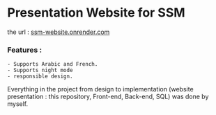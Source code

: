 # Presentation Website for SSM 

the url : [ssm-website.onrender.com](https://ssm-website.onrender.com)

### Features :
```
- Supports Arabic and French.
- Supports night mode
- responsible design.
```
Everything in the project from design to implementation (website presentation : this repository, Front-end, Back-end, SQL) was done by myself.
